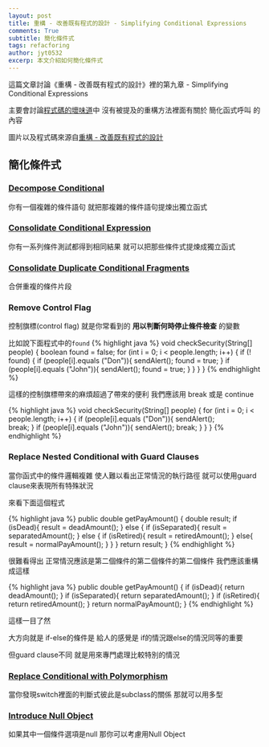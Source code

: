 ```yaml
---
layout: post
title: 重構 - 改善既有程式的設計 - Simplifying Conditional Expressions
comments: True
subtitle: 簡化條件式
tags: refacforing
author: jyt0532
excerp: 本文介紹如何簡化條件式
---
```


這篇文章討論《重構 - 改善既有程式的設計》裡的第九章 - Simplifying Conditional Expressions

主要會討論[程式碼的壞味道](/toc/refactoring/)中 沒有被提及的重構方法裡面有關於 簡化函式呼叫 的內容

圖片以及程式碼來源自[重構 - 改善既有程式的設計](https://www.tenlong.com.tw/products/9789861547534)

## 簡化條件式

### [Decompose Conditional](/2020/04/09/large-method/#decompose-conditional-分解條件式)

你有一個複雜的條件語句 就把那複雜的條件語句提煉出獨立函式

### [Consolidate Conditional Expression](/2020/04/15/duplicate-code/#consolidate-conditional-expression)

你有一系列條件測試都得到相同結果 就可以把那些條件式提煉成獨立函式

### [Consolidate Duplicate Conditional Fragments](/2020/04/15/duplicate-code/#consolidate-duplicate-conditional-fragments)

合併重複的條件片段

### Remove Control Flag

控制旗標(control flag) 就是你常看到的 **用以判斷何時停止條件檢查** 的變數

比如說下面程式中的`found`
{% highlight java %}
void checkSecurity(String[] people) {
  boolean found = false;
  for (int i = 0; i < people.length; i++) {
    if (! found) {
      if (people[i].equals ("Don")){
        sendAlert();
        found = true; 
      }
      if (people[i].equals ("John")){ 
        sendAlert();
        found = true;
      } 
    }
  } 
}
{% endhighlight %}

這樣的控制旗標帶來的麻煩超過了帶來的便利 我們應該用 break 或是 continue

{% highlight java %}
void checkSecurity(String[] people) {
  for (int i = 0; i < people.length; i++) {
    if (people[i].equals ("Don")){
      sendAlert();       
      break;
    }
    if (people[i].equals ("John")){
      sendAlert();
      break; 
    }
  } 
}
{% endhighlight %}


### Replace Nested Conditional with Guard Clauses

當你函式中的條件邏輯複雜 使人難以看出正常情況的執行路徑 就可以使用guard clause來表現所有特殊狀況

來看下面這個程式

{% highlight java %}
public double getPayAmount() {
  double result;
  if (isDead){
    result = deadAmount();
  }
  else {
    if (isSeparated){
      result = separatedAmount();
    }
    else {
      if (isRetired){
        result = retiredAmount();
      }
      else{
        result = normalPayAmount();
      }
    }
  }
  return result;
}
{% endhighlight %}

很難看得出 正常情況應該是第二個條件的第二個條件的第二個條件 我們應該重構成這樣

{% highlight java %} 
public double getPayAmount() {
  if (isDead){
    return deadAmount();
  }
  if (isSeparated){
    return separatedAmount();
  }
  if (isRetired){
    return retiredAmount();
  }
  return normalPayAmount();
}
{% endhighlight %}

這樣一目了然 

大方向就是 if-else的條件是 給人的感覺是 if的情況跟else的情況同等的重要 

但guard clause不同 就是用來專門處理比較特別的情況

### [Replace Conditional with Polymorphism](/2020/04/11/switch-statement/#replace-conditional-with-polymorphism)

當你發現switch裡面的判斷式彼此是subclass的關係 那就可以用多型

### [Introduce Null Object](/2020/04/11/switch-statement/#introduce-null-object)

如果其中一個條件選項是null 那你可以考慮用Null Object


